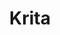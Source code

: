 ---
title: "Krita"

info: "A free and open-source raster graphics editor, designed primarily for digital painting and animation purposes."

image: "https://upload.wikimedia.org/wikipedia/commons/3/31/Calligra_Krita_icon.svg"

status: "Active"

website: ["https://krita.org/en"]

get_it:
  - ["Authentic", "https://krita.org/en/download/krita-desktop/"]

description: |
  Krita is a free-software and an open-source raster graphics editor, designed primarily for digital painting and animation purposes. It features a low-distract UI, high-quality OpenGL accelerated canvas, color management support, advanced brush engine, non-destructive layers and masks, group-based layer management, vector artwork support and switchable customization profiles.
  
  Krita is a FREE and open source painting tool designed for concept artists, illustrators, matte and texture artists, and the VFX industry. Krita has been in development for over 10 years and has had an explosion in growth recently. It offers many common and innovative features to help the amateur and professional alike.
  
  [Forum](https://forum.kde.org/viewforum.php?f=136) I [Documentation(Manual)](https://docs.krita.org/en/) I [Wiki](https://userbase.kde.org/Krita/en) I [News](https://krita.org/en/news/) I [FAQ](https://docs.krita.org/en/KritaFAQ.html) I [Mailing list](https://krita.org/en/mailing-lists/) I [IRC](https://krita.org/en/irc/)

sysreq:
  -
    recm: "Windows7 or higher, OSX 10.11, Linux"
  -
    recm: "2GB RAM or higher"
  -
    recm: "OpenGL 1.3 or higher GPU"
  -
    recm: "Wacom, Huion, Yiyinova, Surface Pro Graphics tablet supported"

developer: ["KDE"]

initial_release: "21 June 2005"

repository: ["https://phabricator.kde.org/source/krita/", "https://cgit.kde.org/krita.git"]

written_in: ["C++"]

platform:
  - dskp:
      - ["Windows", "o"]
      - ["Linux", "o"]
      - ["macOS", "o"]

categories: ["Raster Graphics Editor"]

license: ["GPL v3"]

social:
  - name: "Wikipedia"
    url: "https://en.wikipedia.org/wiki/Krita"
  - name: "Facebook"
    url: "https://www.facebook.com/pages/Krita-Foundation/511943358879536"
  - name: "Google+"
    url: "https://plus.google.com/u/0/106052286697115751434/posts"
  - name: "Twitter"
    url: "https://twitter.com/Krita_Painting"
  - name: "VK"
    url: "https://vk.com/ilovefreeart"
  - name: "DeviantArt"
    url: "http://krita-free-art-app.deviantart.com/"
  - name: "reddit"
    url: "https://www.reddit.com/r/krita/"
  - name: "mastodon"
    url: "https://mastodon.art/@krita"

source:
  description: ["https://krita.org/en/features/highlights/"]
  developer: ["https://krita.org/en/about/history/"]
  initial_release: ["https://krita.org/en/krita-releases-overview/"]
  written_in: ["https://en.wikipedia.org/w/index.php?title=Krita&oldid=877276791", "https://krita.org/en/get-involved/developers/"]
  platform:
    - dskp: ["https://krita.org/en/download/krita-desktop/", "https://en.wikipedia.org/w/index.php?title=Krita&oldid=877276791"]
  sysreq: ["https://krita.org/en/download/krita-desktop/"]
  license: ["https://phabricator.kde.org/source/krita/browse/master/COPYING", ""]
  rating:
    - ["G2CROWD", "u", "https://www.g2crowd.com/products/krita/reviews"]
    - ["alternativeTo", "u", "https://alternativeto.net/software/krita/reviews/"]
    - ["SOFTPEDIA", "u", "https://linux.softpedia.com/get/Multimedia/Graphics/Krita-2254.shtml"]
  status: ["https://cgit.kde.org/krita.git", "https://phabricator.kde.org/source/krita/repository/master/"]

rating:
  - name: "G2CROWD"
    rate: [4.5, 5]
    num: 22
  - name: "alternativeTo"
    rate: [3.4, 5]
    num: 13
  - name: "SOFTPEDIA"
    rate: [4.5, 5]
    num: 53

---